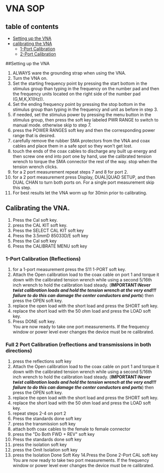# VNA SOP

## table of contents

 * [Setting up the VNA](https://github.com/psu-epl/psu-epl.github.com/wiki/Vector-Network-Analyzer-(VNA)#setting-up-the-vna)
 * [calibrating the VNA](https://github.com/psu-epl/psu-epl.github.com/wiki/Vector-Network-Analyzer-(VNA)#calibrating-the-vna)
    * [1-Port Calibration](https://github.com/psu-epl/psu-epl.github.com/wiki/Vector-Network-Analyzer-(VNA)#1-port-calibration-reflections)
    * [2-Port Calibration](https://github.com/psu-epl/psu-epl.github.com/wiki/Vector-Network-Analyzer-(VNA)#full-2-port-calibration-reflections-and-transmissions-in-both-directions)

##Setting up the VNA

1. ALWAYS ware the grounding strap when using the VNA.
2. Turn the VNA on.
3. Set the starting frequency point by pressing the start bottom in the stimulus group than typing in the frequency on the number pad and then the frequency units located on the right side of the number pad (G,M,K,X1(Hz)).
4. Set the ending frequency point by pressing the stop bottom in the stimulus group than typing in the frequency and unit as before in step 3.
5. if needed, set the stimulus power by pressing the menu button in the stimulus group, then press the soft key labeled PWR RANGE to switch to manual mode. otherwise skip to step 7.
6. press the POWER RANGES soft key and then the corresponding power range that is desired.
7. carefully remove the rubber SMA protectors from the VNA and coax cables and place them in a safe spot so they won't get lost.
8. touch the ends of the coax cables to discharge any built up energy and then screw one end into port one by hand, use the calibrated tension wrench to torque the SMA connector the rest of the way. stop when the tension wrench clicks.
9. for a 2 port measurement repeat steps 7 and 8 for port 2.
10. for a 2 port measurement press Display, DUAL|QUAD SETUP, and then DUAL CHAN to turn both ports on. For a single port measurement skip this step.
11. For best results let the VNA worm up for 30min prior to calibrating.<br>

## Calibrating the VNA.
1. Press the Cal soft key.
2. press the CAL KIT soft key.
3. Press the SELECT CAL KIT soft key
4. Press the 3.5mmD 85033D/E soft key
5. Press the Cal soft key
6. Press the CALIBRATE MENU soft key

### 1-Port Calibration (Reflections)
1. for a 1-port measurement press the S11 1-PORT soft key.
2. Attach the Open calibration load to the coax cable on port 1 and torque it down with the calibrated tension wrench while using a second 5/16th inch wrench to hold the calibration load steady. (**IMPORTANT:_Never twist calibration loads and hold the tension wrench at the very end!!! failure to do this can damage the center conductors and ports_**) then press the OPEN soft key.
3. replace the open load with the short load and press the SHORT soft key.
4. replace the short load with the 50 ohm load and press the LOAD soft key.
5. Press DONE soft key.<br>
You are now ready to take one port measurements.
If the frequency window or power level ever changes the device must be re calibrated.

### Full 2 Port Calibration (reflections and transmissions in both directions)
1. press the reflections soft key
2. Attach the Open calibration load to the coax cable on port 1 and torque it down with the calibrated tension wrench while using a second 5/16th inch wrench to hold the calibration load steady. (**IMPORTANT:_Never twist calibration loads and hold the tension wrench at the very end!!! failure to do this can damage the center conductors and ports_**) then press the OPEN soft key.
3. replace the open load with the short load and press the SHORT soft key.
4. replace the short load with the 50 ohm load and press the LOAD soft key.
5. repeat steps 2-4 on port 2
6. Press the standards done soft key
7. press the transmission soft key
8. attach both coax cables to the female to female connector
9. press the "Do Both FWD + REV" soft key
10. Press the standards done soft key
11. press the isolation soft key
12. press the Omit Isolation soft key
13. press the Isolation Done Soft Key
14.Press the Done 2-Port CAL soft key<br>
You are now ready to take two port measurements.
If the frequency window or power level ever changes the device must be re calibrated.